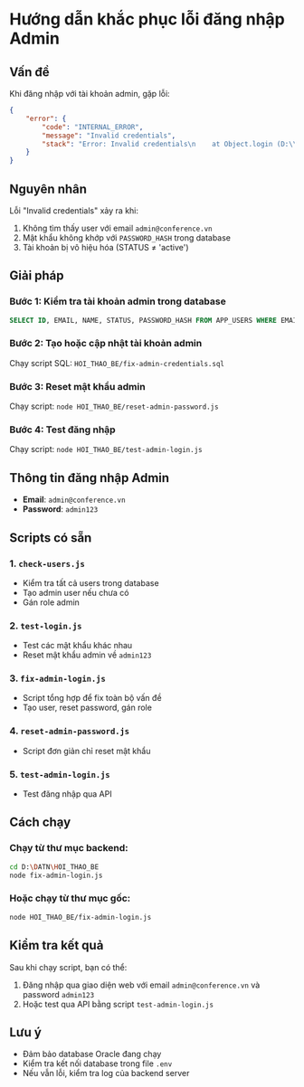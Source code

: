 # Hướng dẫn khắc phục lỗi đăng nhập Admin

## Vấn đề
Khi đăng nhập với tài khoản admin, gặp lỗi:
```json
{
    "error": {
        "code": "INTERNAL_ERROR",
        "message": "Invalid credentials",
        "stack": "Error: Invalid credentials\n    at Object.login (D:\\DATN\\HOI_THAO_BE\\src\\modules\\auth\\auth.service.ts:17:34)\n    at login (D:\\DATN\\HOI_THAO_BE\\src\\modules\\auth\\auth.controller.ts:7:18)"
    }
}
```

## Nguyên nhân
Lỗi "Invalid credentials" xảy ra khi:
1. Không tìm thấy user với email `admin@conference.vn`
2. Mật khẩu không khớp với `PASSWORD_HASH` trong database
3. Tài khoản bị vô hiệu hóa (STATUS ≠ 'active')

## Giải pháp

### Bước 1: Kiểm tra tài khoản admin trong database
```sql
SELECT ID, EMAIL, NAME, STATUS, PASSWORD_HASH FROM APP_USERS WHERE EMAIL = 'admin@conference.vn';
```

### Bước 2: Tạo hoặc cập nhật tài khoản admin
Chạy script SQL: `HOI_THAO_BE/fix-admin-credentials.sql`

### Bước 3: Reset mật khẩu admin
Chạy script: `node HOI_THAO_BE/reset-admin-password.js`

### Bước 4: Test đăng nhập
Chạy script: `node HOI_THAO_BE/test-admin-login.js`

## Thông tin đăng nhập Admin
- **Email**: `admin@conference.vn`
- **Password**: `admin123`

## Scripts có sẵn

### 1. `check-users.js`
- Kiểm tra tất cả users trong database
- Tạo admin user nếu chưa có
- Gán role admin

### 2. `test-login.js`
- Test các mật khẩu khác nhau
- Reset mật khẩu admin về `admin123`

### 3. `fix-admin-login.js`
- Script tổng hợp để fix toàn bộ vấn đề
- Tạo user, reset password, gán role

### 4. `reset-admin-password.js`
- Script đơn giản chỉ reset mật khẩu

### 5. `test-admin-login.js`
- Test đăng nhập qua API

## Cách chạy

### Chạy từ thư mục backend:
```bash
cd D:\DATN\HOI_THAO_BE
node fix-admin-login.js
```

### Hoặc chạy từ thư mục gốc:
```bash
node HOI_THAO_BE/fix-admin-login.js
```

## Kiểm tra kết quả

Sau khi chạy script, bạn có thể:
1. Đăng nhập qua giao diện web với email `admin@conference.vn` và password `admin123`
2. Hoặc test qua API bằng script `test-admin-login.js`

## Lưu ý
- Đảm bảo database Oracle đang chạy
- Kiểm tra kết nối database trong file `.env`
- Nếu vẫn lỗi, kiểm tra log của backend server
